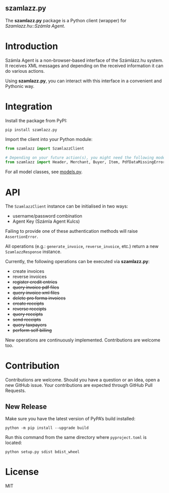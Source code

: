 szamlazz.py
----
The **szamlazz.py** package is a Python client (wrapper) for *Szamlazz.hu::Számla Agent*.

# Introduction
Számla Agent is a non-browser-based interface of the Számlázz.hu system.
It receives XML messages and depending on the received information it can do various actions.

Using **szamlazz.py**, you can interact with this interface in a convenient and Pythonic way.

# Integration
Install the package from PyPI:
```shell
pip install szamlazz.py
```

Import the client into your Python module:
```python
from szamlazz import SzamlazzClient

# Depending on your future action(s), you might need the following model classes too:
from szamlazz import Header, Merchant, Buyer, Item, PdfDataMissingError
```
For all model classes, see [models.py](szamlazz/models.py).

# API
The `SzamlazzClient` instance can be initialised in two ways:
  * username/password combination
  * Agent Key (Számla Agent Kulcs)

Failing to provide one of these authentication methods will raise `AssertionError`.

All operations (e.g.: `generate_invoice`, `reverse_invoice`, etc.) return a new `SzamlazzResponse` instance.

Currently, the following operations can be executed via **szamlazz.py**:
  * create invoices
  * reverse invoices
  * ~~register credit entries~~
  * ~~query invoice pdf files~~
  * ~~query invoice xml files~~
  * ~~delete pro forma invoices~~
  * ~~create receipts~~
  * ~~reverse receipts~~
  * ~~query receipts~~
  * ~~send receipts~~
  * ~~query taxpayers~~
  * ~~perform self billing~~

New operations are continuously implemented. Contributions are welcome too.

# Contribution
Contributions are welcome. Should you have a question or an idea, open a new GitHub issue.
Your contributions are expected through GitHub Pull Requests.



## New Release
Make sure you have the latest version of PyPA’s build installed:
```shell
python -m pip install --upgrade build
```

Run this command from the same directory where `pyproject.toml` is located:
```shell
python setup.py sdist bdist_wheel
```

# License
MIT
